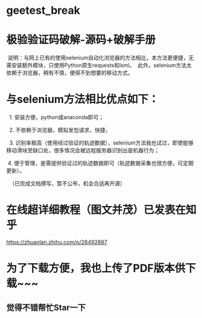 # geetest_break
# 极验验证码破解-源码+破解手册
  说明：与网上已有的使用selenium自动化浏览器的方法相比，本方法更便捷，无需安装额外模块，只使用Python原生requests和lxml。
  此外，selenium方法太依赖于浏览器，稍有不慎，便得不到想要的移动方式。
  
 # 与selenium方法相比优点如下：
   1. 安装方便，python或anaconda即可；
   
   2. 不依赖于浏览器，模拟发包请求，快捷，
   
   3. 识别率极高（使用经过验证的轨迹数据），selenium方法我也试过，即使能够移动滑块至缺口处，很多情况会被远程服务器识别出是机器行为；
   
   4. 便于管理，是需提供验证过的轨迹数据即可（轨迹数据采集也很方便，可定期更新）。
   
  
（已完成文档撰写，暂不公布，机会合适再开源）
 # 在线超详细教程（图文并茂）已发表在知乎
 
   https://zhuanlan.zhihu.com/p/28492887
   
 # 为了下载方便，我也上传了PDF版本供下载~~~
 ## 觉得不错帮忙Star一下
